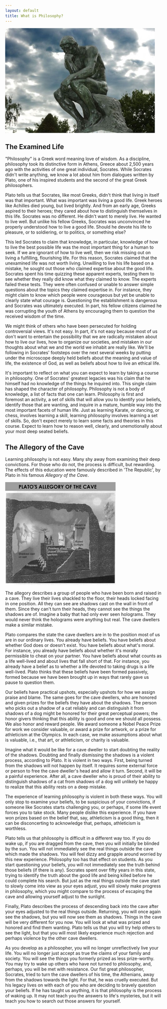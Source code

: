 ```yaml
---
layout: default
title: What is Philosophy? 
---
```


![image](rodin.jpg)



## The Examined Life


"Philosophy" is a Greek word meaning love of wisdom. As a discipline, philosophy took its distinctive form in Athens, Greece about 2,500 years ago with the activities of one great individual, Socrates. While Socrates didn't write anything, we know a lot about him from dialogues written by Plato, one of his inspired students and the second of the great Greek philosophers. 

Plato tells us that Socrates, like most Greeks, didn't think that living in itself was that important. What was important was living a good life. Greek heroes like Achilles died young, but lived brightly. And from an early age, Greeks aspired to their heroes; they cared about how to distinguish themselves in this life. Socrates was no different. He didn't want to merely live. He wanted to live well. But unlike his fellow Greeks, Socrates was unconvinced he properly understood how to live a good life. Should he devote his life to pleasure, or to soldiering, or to politics, or something else? 

This led Socrates to claim that knowledge, in particular, knowledge of how to live the best possible life was the most important thing for a human to seek. If we are ignorant of how to live well, then we risk missing out on living a fulfilling, flourishing life. For this reason, Socrates claimed that the unexamined life was not worth living. Unwilling to live his life based on a mistake, he sought out those who claimed expertise about the good life. Socrates spent his time quizzing these apparent experts, testing them to see whether they really did know what they claimed to know. The experts failed these tests. They were often  confused or unable to answer simple questions about the topics they claimed expertise in. For instance, they might claim to know which people were courageous but yet be unable to clearly state what courage is. Questioning the establishment is dangerous and Socrates was ultimately executed. In part, his fellow citizens claimed he was corrupting the youth of Athens by encouraging them to question the received wisdom of the time. 

We might think of others who have been persecuted for holding controversial views. It's not easy. In part, it's not easy because most of us don't want to entertain the possibility that we are radically mistaken about how to live our lives, how to organize our societies, and mistaken in our thoughts about what we and the world we inhabit are really like. We'll be following in Socrates' footsteps over the next several weeks by putting under the microscope deeply held beliefs about the meaning and value of life, the existence of God, as well as beliefs about how to live an ethical life.  

It's important to reflect on what you can expect to learn by taking a course in philosophy. One of Socrates' greatest legacies was his claim that he himself had  no knowledge of the things he inquired into. This single claim has shaped the character of philosophy. Philosophy is not a body of knowledge, a list of facts that one can learn. Philosophy is first and foremost an activity, a set of skills that will allow you to identify your beliefs, identify those that are wanting, and inquire in a mature, humble way into the most important facets of human life.  Just as learning Karate, or dancing, or chess, involves learning a skill, learning philosophy involves learning a set of skills. So, don't expect merely to learn some facts and theories in this course. Expect to learn how to reason well, clearly, and unemotionally about your most deep seated beliefs. 


## The Allegory of the Cave

Learning philosophy is not easy. Many shy away from examining their deep convictions. For those who do not, the process is difficult, but rewarding. The effects of this education were famously described in 'The Republic', by Plato in his famous *Allegory of the Cave*. 

![image](cave.jpg)

The allegory describes a group of people who have been born and raised in a cave. They live their lives shackled to the floor, their heads locked facing in one position. All they can see are shadows cast on the wall in front of them. Since they can't turn their heads, they cannot see the things the shadows are of. Imagine a baby that had only ever seen holograms. They would never think the holograms were anything but real. The cave dwellers make a similar mistake. 

Plato compares the state the cave dwellers are in to the position most of us are in our ordinary lives. You already have beliefs. You have beliefs about whether God does or doesn't exist. You have beliefs about what's moral. For instance, you already have beliefs about whether it's morally permissible to cheat on your partner. You have beliefs about what counts as a life well-lived and about lives that fall short of that. For instance, you already have a belief as to whether a life devoted to taking drugs is a life well-lived. Plato thinks that these beliefs have been formed passively, formed because we have been brought up in ways that rarely gave us pause to question them.  

Our beliefs have practical upshots, especially upshots for how we assign praise and blame. The same goes for the cave dwellers, who are honored and given prizes for the beliefs they have about the shadows. The person who picks out a shadow of a cat reliably and can distinguish it from shadows of a dog might be honored for their great perceptual powers; the honor givers thinking that this ability is good and one we should all possess. We also honor and reward people. We award someone a Nobel Peace Prize for work we consider valuable, or award a prize for artwork, or a prize for athleticism at the Olympics. In each case, we make assumptions about what is valuable, i.e., that art, or athleticism, or charity is valuable. 

Imagine what it would be like for a cave dweller to start doubting the reality of the shadows. Doubting and finally dismissing the shadows is a violent process, according to Plato. It is violent in two ways. First, being turned from the shadows will not happen by itself. It requires some external force or person to free the cave dweller's head and allow it turn. Second, it will be a painful experience. After all, a cave dweller who is proud of their ability to distinguish shadows of a cat from shadows of a dog will unlikely be happy to realize that this ability rests on a deep mistake. 

The experience of learning philosophy is violent in both these ways. You will only stop to examine your beliefs, to be suspicious of your convictions, if someone like Socrates starts challenging you, or perhaps, if some life event forces you to take stock. Many people dislike this experience. If you have won prizes based on the belief that, say, athleticism is a good thing, then it can be disconcerting to acknowledge that, perhaps, athleticism is worthless. 

Plato tells us that philosophy is difficult in a different way too. If you do wake up, if you are dragged from the cave, then you will initially be blinded by the sun. You will not immediately see the real things outside the cave which made the shadows. You will feel dizzy and grapple around worried by this new experience. Philosophy too has that effect on students. As you start questioning your beliefs, you will not immediately see the truth behind those beliefs (if there is any). Socrates spent over fifty years in this state, trying to identify the truth about the good life and being killed before he could complete his search. But just as the real things outside the cave start to slowly come into view as your eyes adjust, you will slowly make progress in philosophy, which you might compare to the process of escaping the cave and allowing yourself adjust to the sunlight. 

Finally, Plato describes the process of descending back into the cave after your eyes adjusted to the real things outside. Returning, you will once again see the shadows, but you will now see them as shadows. Things in the cave will be very different for you now. You will look at what was prized and honored and find them wanting. Plato tells us that you will try help others to see the light, but that you will most likely experience much rejection and perhaps violence by the other cave dwellers. 

As you develop as a philosopher, you will no longer unreflectively live your life. You will no longer just accept as true the claims of your family and society. You will see the things you formerly prized as less prize-worthy. You may try to wake up others who have not turned to philosophy, and, perhaps, you will be met with resistance. Our fist great philosopher, Socrates, tried to turn the cave dwellers of his time, the Athenians, away from the shadows towards the light. For that, he was cruelly executed. But his legacy lives on with each of you who are deciding to bravely question your beliefs. If he has taught us anything, it is that philosophy is the process of waking up. It may not teach you the answers to life's mysteries, but it will teach you how to search out those answers for yourself. 






